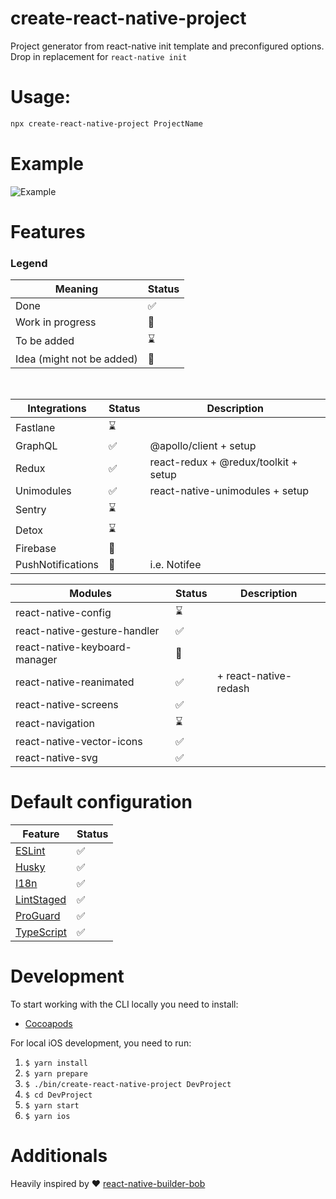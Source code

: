 # create-react-native-project

Project generator from react-native init template and preconfigured options. <br>
Drop in replacement for `react-native init`

# Usage:

```sh
npx create-react-native-project ProjectName
```

# Example

![Example](./example.gif)

# Features

### Legend

| Meaning                   | Status             |
| ------------------------- | ------------------ |
| Done                      | :white_check_mark: |
| Work in progress          | :construction:     |
| To be added               | :hourglass:        |
| Idea (might not be added) | :thinking:         |

<br>

| Integrations      | Status             | Description                          |
| ----------------- | ------------------ | ------------------------------------ |
| Fastlane          | :hourglass:        |
| GraphQL           | :white_check_mark: | @apollo/client + setup               |
| Redux             | :white_check_mark: | react-redux + @redux/toolkit + setup |
| Unimodules        | :white_check_mark: | react-native-unimodules + setup      |
| Sentry            | :hourglass:        |
| Detox             | :hourglass:        |
| Firebase          | :thinking:         |
| PushNotifications | :thinking:         | i.e. Notifee                         |

| Modules                       | Status             | Description           |
| ----------------------------- | ------------------ | --------------------- |
| react-native-config           | :hourglass:        |
| react-native-gesture-handler  | :white_check_mark: |
| react-native-keyboard-manager | :thinking:         |
| react-native-reanimated       | :white_check_mark: | + react-native-redash |
| react-native-screens          | :white_check_mark: |
| react-navigation              | :hourglass:        |
| react-native-vector-icons     | :white_check_mark: |
| react-native-svg              | :white_check_mark: |

# Default configuration

| Feature                                                       | Status             |
| ------------------------------------------------------------- | ------------------ |
| [ESLint](./templates/common/$.eslint.js)                      | :white_check_mark: |
| [Husky](https://github.com/typicode/husky)                    | :white_check_mark: |
| [I18n](https://github.com/i18next/react-i18next)              | :white_check_mark: |
| [LintStaged](https://github.com/okonet/lint-staged)           | :white_check_mark: |
| [ProGuard](./templates/common/android/app/proguard-rules.pro) | :white_check_mark: |
| [TypeScript](./templates/common/tsconfig.json)                | :white_check_mark: |

# Development

To start working with the CLI locally you need to install:

- [Cocoapods](https://cocoapods.org/)

For local iOS development, you need to run:

1. `$ yarn install`
1. `$ yarn prepare`
1. `$ ./bin/create-react-native-project DevProject`
1. `$ cd DevProject`
1. `$ yarn start`
1. `$ yarn ios`

# Additionals

Heavily inspired by :heart: [react-native-builder-bob](https://github.com/callstack/react-native-builder-bob)
